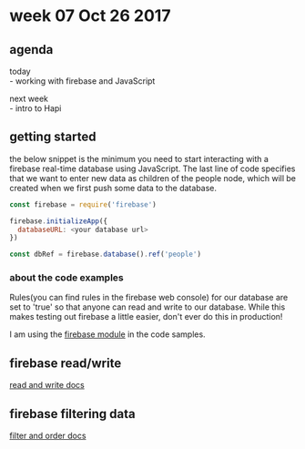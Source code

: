 # week 07 Oct 26 2017

## agenda

today  
    - working with firebase and JavaScript

next week  
    - intro to Hapi

## getting started

the below snippet is the minimum you need to start interacting with a firebase
real-time database using JavaScript. The last line of code specifies that we
want to enter new data as children of the people node, which will be created
when we first push some data to the database.

```JavaScript
const firebase = require('firebase')

firebase.initializeApp({
  databaseURL: <your database url>
})

const dbRef = firebase.database().ref('people')
```

### about the code examples

Rules(you can find rules in the firebase web console) for our database are set
to 'true' so that anyone can read and write to our database. While this makes
testing out firebase a little easier, don't ever do this in production!

I am using the [firebase module](https://www.npmjs.com/package/firebase) in the
code samples.

## firebase read/write

[read and write docs](https://firebase.google.com/docs/database/web/read-and-write?authuser=0)

## firebase filtering data

[filter and order docs](https://firebase.google.com/docs/database/web/lists-of-data?authuser=0)
